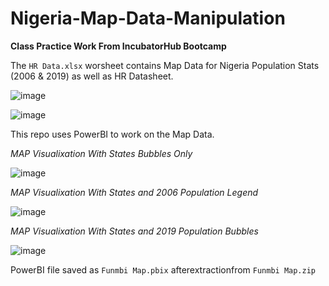 # Nigeria-Map-Data-Manipulation
**Class Practice Work From IncubatorHub Bootcamp**

The `HR Data.xlsx` worsheet contains Map Data for Nigeria Population Stats (2006 & 2019) as well as HR Datasheet.

![image](https://github.com/user-attachments/assets/b19c25b0-4cc5-48aa-84aa-5f9d1879b7f3)

![image](https://github.com/user-attachments/assets/7479cc7b-51bd-4b27-b875-9dab9e42af70)


This repo uses PowerBI to work on the Map Data. 

*MAP Visualixation With States Bubbles Only*

![image](https://github.com/user-attachments/assets/806aa8cb-688a-43c2-8aaa-b6bcf8ef7277)

*MAP Visualixation With States and 2006 Population Legend*

![image](https://github.com/user-attachments/assets/0c1639ea-1db9-4049-9274-f45ee99effc1)


*MAP Visualixation With States and 2019 Population Bubbles*

![image](https://github.com/user-attachments/assets/570c6894-7056-43d0-aed8-0fb1e496d08c)

PowerBI file saved as `Funmbi Map.pbix` afterextractionfrom `Funmbi Map.zip`




